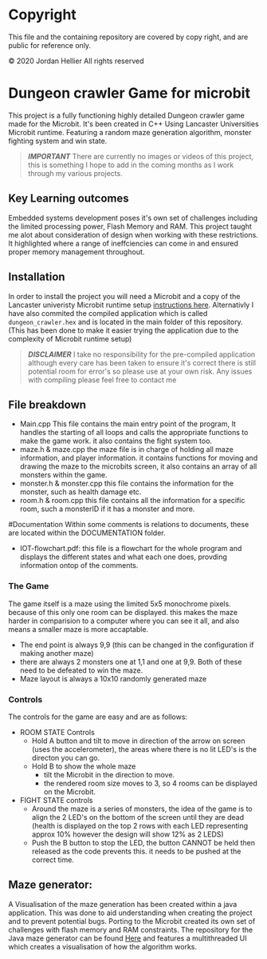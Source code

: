# Copyright
This file and the containing repository are covered by copy right, and are public for reference only.

&copy; 2020 Jordan Hellier All rights reserved
# Dungeon crawler Game for microbit
This project is a fully functioning highly detailed Dungeon crawler game made for the Microbit. It's been created in C++ 
Using Lancaster Universities Microbit runtime. Featuring a random maze generation algorithm, monster fighting system and win state.

> ***IMPORTANT*** There are currently no images or videos of this project, this is something I hope to add in the coming 
> months as I work through my various projects.

## Key Learning outcomes
Embedded systems development poses it's own set of challenges including the limited processing power, Flash Memory and RAM. 
This project taught me alot about consideration of design when working with these restrictions. It highlighted where a range of
ineffciencies can come in and ensured proper memory management throughout. 

## Installation
In order to install the project you will need a Microbit and a copy of the Lancaster univeristy Microbit runtime setup 
[instructions here](https://lancaster-university.github.io/microbit-docs/offline-toolchains/). Alternativly I have also commited the compiled
application which is called `dungeon_crawler.hex` and is located in the main folder of this repository. (This has been done to make it easier
trying the application due to the complexity of Microbit runtime setup)

> ***DISCLAIMER*** I take no responsibility for the pre-compiled application although every care has been taken to ensure it's correct
> there is still potential room for error's so please use at your own risk. Any issues with compiling please feel free to contact me
## File breakdown
- Main.cpp
  This file contains the main entry point of the program, It handles the starting of all loops and calls the appropriate functions to make the game work. it also contains the fight system too.
- maze.h & maze.cpp
  the maze file is in charge of holding all maze information, and player information. it contains functions for moving and drawing the maze to the microbits screen, it also contains an array of all monsters within the game.
- monster.h & monster.cpp
  this file contains the information for the monster, such as health damage etc.
- room.h & room.cpp
  this file contains all the information for a specific room, such a monsterID if it has a monster and more.

#Documentation
Within some comments is relations to documents, these are located within the DOCUMENTATION folder.

- IOT-flowchart.pdf: this file is a flowchart for the whole program and displays the different states and what each one does, provding information ontop of the comments.

### The Game
The game itself is a maze using the limited 5x5 monochrome pixels. because of this only one room can be displayed. this makes the maze harder in comparision to a computer where you can see it all, and also means a smaller maze is more accaptable.

- The end point is always 9,9 (this can be changed in the configuration if making another maze)
- there are always 2 monsters one at 1,1 and one at 9,9. Both of these need to be defeated to win the maze.
- Maze layout is always a 10x10 randomly generated maze

### Controls

The controls for the game are easy and are as follows:

- ROOM STATE Controls
  - Hold A button and tilt to move in direction of the arrow on screen (uses the accelerometer), the areas where there is no lit LED's is the directon you can go.
  - Hold B to show the whole maze
    - tilt the Microbit in the direction to move.
    - the rendered room size moves to 3, so 4 rooms can be displayed on the Microbit.
- FIGHT STATE controls
  - Around the maze is a series of monsters, the idea of the game is to align the 2 LED's on the bottom of the screen until they are dead (health is displayed on the top 2 rows with each LED representing approx 10% however the design will show 12% as 2 LEDS)
  - Push the B button to stop the LED, the button CANNOT be held then released as the code prevents this. it needs to be pushed at the correct time.

## Maze generator:
A Visualisation of the maze generation has been created within a java application. This was done to aid understanding when creating
the project and to prevent potential bugs. Porting to the Microbit created its own set of challenges with flash memory and RAM
constraints. The repository for the Java maze generator can be found [Here](https://github.com/jordy2254/java_maze_generator) and features a multithreaded UI which creates a 
visualisation of how the algorithm works.
